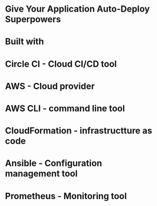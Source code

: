 
# Give Your Application Auto-Deploy Superpowers 
# Built with

# Circle CI - Cloud CI/CD tool
# AWS - Cloud provider
# AWS CLI - command line tool
# CloudFormation - infrastructture as code
# Ansible - Configuration management tool
# Prometheus - Monitoring tool 
